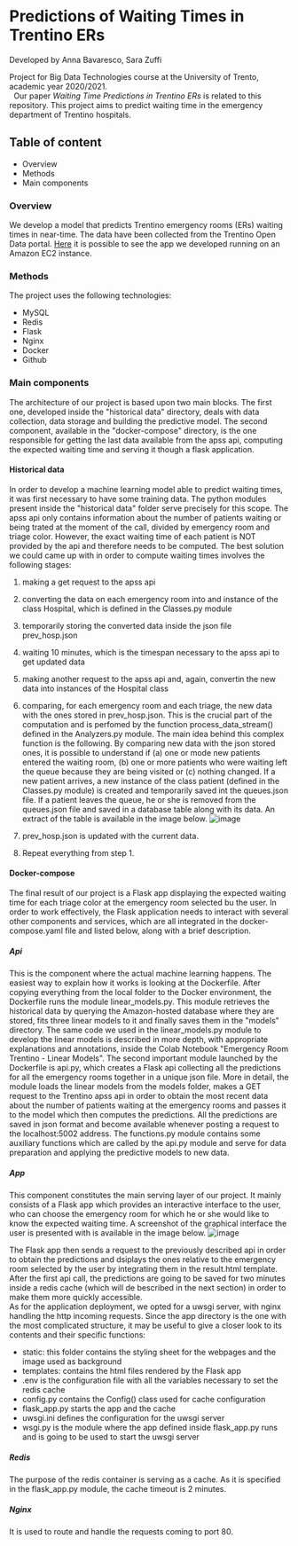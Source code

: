 # Predictions of Waiting Times in Trentino ERs
Developed by Anna Bavaresco, Sara Zuffi

Project for Big Data Technologies course at the University of Trento, academic year 2020/2021.
\
&nbsp;
Our paper *Waiting Time Predictions in Trentino ERs* is related to this repository.
This project aims to predict waiting time in the emergency department of Trentino hospitals.

## Table of content
* Overview
* Methods
* Main components

### Overview
We develop a model that predicts Trentino emergency rooms (ERs) waiting times in near-time. The data have been collected from the Trentino Open Data portal.
[Here](http://ec2-35-177-232-103.eu-west-2.compute.amazonaws.com) it is possible to see the app we developed running on an Amazon EC2 instance.  

### Methods
The project uses the following technologies:
* MySQL
* Redis
* Flask
* Nginx
* Docker
* Github

### Main components
The architecture of our project is based upon two main blocks. The first one, developed inside the "historical data" directory, deals with data collection, data storage and building the predictive model. The second component, available in the "docker-compose" directory, is the one responsible for getting the last data available from the apss api, computing the expected waiting time and serving it though a flask application. 

#### Historical data
In order to develop a machine learning model able to predict waiting times, it was first necessary to have some training data. The python modules present inside the "historical data" folder serve precisely for this scope. 
The apss api only contains information about the number of patients waiting or being trated at the moment of the call, divided by emergency room and triage color. However, the exact waiting time of each patient is NOT provided by the api and therefore needs to be computed. 
The best solution we could came up with in order to compute waiting times involves the following stages:
1. making a get request to the apss api
2. converting the data on each emergency room into and instance of the class Hospital, which is defined in the Classes.py module
3. temporarily storing the converted data inside the json file prev_hosp.json
4. waiting 10 minutes, which is the timespan necessary to the apss api to get updated data
5. making another request to the apss api and, again, convertin the new data into instances of the Hospital class
6. comparing, for each emergency room and each triage, the new data with the ones stored in prev_hosp.json. This is the crucial part of the computation and is perfomed by the function process_data_stream() defined in the Analyzers.py module. The main idea behind this complex function is the following. By comparing new data with the json stored ones, it is possible to understand if (a) one or mode new patients entered the waiting room, (b) one or more patients who were waiting left the queue because they are being visited or (c) nothing changed. If a new patient arrives, a new instance of the class patient (defined in the Classes.py module) is created and temporarily saved int the queues.json file. If a patient leaves the queue, he or she is removed from the queues.json file and saved in a database table along with its data. An extract of the table is available in the image below. ![image](https://user-images.githubusercontent.com/74197386/128709831-137c1b98-0865-4366-b752-ae0253507d42.png)


7. prev_hosp.json is updated with the current data.
8. Repeat everything from step 1.

#### Docker-compose
The final result of our project is a Flask app displaying the expected waiting time for each triage color at the emergency room selected bu the user. In order to work effectively, the Flask application needs to interact with several other components and services, which are all integrated in the docker-compose.yaml file and listed below, along with a brief description. 

##### Api
This is the component where the actual machine learning happens. The easiest way to explain how it works is looking at the Dockerfile. After copying everything from the local folder to the Docker environment, the Dockerfile runs the module linear_models.py. This module retrieves the historical data by querying the Amazon-hosted database where they are stored, fits three linear models to it and finally saves them in the "models" directory. The same code we used in the linear_models.py module to develop the linear models is described in more depth, with appropriate explanations and annotations, inside the Colab Notebook "Emergency Room Trentino - Linear Models".
The second important module launched by the Dockerfile is api.py, which creates a Flask api collecting all the predictions for all the emergency rooms together in a unique json file. More in detail, the module loads the linear models from the models folder, makes a GET request to the Trentino apss api in order to obtain the most recent data about the number of patients waiting at the emergency rooms and passes it to the model which then computes the predictions. 
All the predictions are saved in json format and become available whenever posting a request to the localhost:5002 address. The functions.py module contains some auxiliary functions which are called by the api.py module and serve for data preparation and applying the predictive models to new data.   

##### App
This component constitutes the main serving layer of our project. It mainly consists of a Flask app which provides an interactive interface to the user, who can choose the emergency room for which he or she would like to know the expected waiting time. A screenshot of the graphical interface the user is presented with is available in the image below.
![image](https://user-images.githubusercontent.com/74197386/128715677-8e980d76-0cc0-4d3f-a239-b8dbf12333a3.png)

The Flask app then sends a request to the previously described api in order to obtain the predictions and dsiplays the ones relative to the emergency room selected by the user by integrating them in the result.html template. After the first api call, the predictions are going to be saved for two minutes inside a redis cache (which will de bescribed in the next section) in order to make them more quickly accessible.   
As for the application deployment, we opted for a uwsgi server, with nginx handling the http incoming requests.
Since the app directory is the one with the most complicated structure, it may be useful to give a closer look to its contents and their specific functions:
* static: this folder contains the styling sheet for the webpages and the image used as background
* templates: contains the html files rendered by the Flask app
* .env is the configuration file with all the variables necessary to set the redis cache
* config.py contains the Config() class used for cache configuration
* flask_app.py starts the app and the cache 
* uwsgi.ini defines the configuration for the uwsgi server
* wsgi.py is the module where the app defined inside flask_app.py runs and is going to be used to start the uwsgi server 

##### Redis
The purpose of the redis container is serving as a cache. As it is specified in the flask_app.py module, the cache timeout is 2 minutes.

##### Nginx
It is used to route and handle the requests coming to port 80. 
